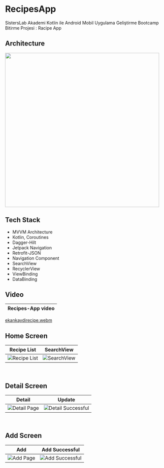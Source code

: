 # RecipesApp

SistersLab Akademi Kotlin ile Android Mobil Uygulama Geliştirme Bootcamp Bitirme Projesi : Racipe App

## Architecture

<img src="https://user-images.githubusercontent.com/58326260/178852509-172ccb09-fa87-48e7-9c0b-8a6e70783854.jpg" width="500" height="500"/>

## Tech Stack 
 - MVVM Architecture
 - Kotlin, Coroutines
 - Dagger-Hilt
 - Jetpack Navigation
 - Retrofit-JSON
 - Navigation Component
 - SearchView
 - RecyclerView
 - ViewBinding
 - DataBinding

 
 ## Video
 
| Recipes-App video |
| ---------------------------- |
[ekankaydirecipe.webm](https://github.com/ahmetgurr/RecipesApp/assets/92628011/e76ad64c-2324-46aa-b42b-36e821f0d22c)



## Home Screen

| Recipe List | SearchView |
| ---------------------------- | ---------------------------- |
| ![Recipe List](https://github.com/ahmetgurr/RecipesApp/assets/92628011/623f99c6-1d67-412e-95db-eb59b945c172) | ![SearchView](https://github.com/ahmetgurr/RecipesApp/assets/92628011/a2be481b-1e6d-46d9-90e5-b6cc9fea0c72)


</br>

## Detail Screen
| Detail | Update |
| ---------------------------- | ---------------------------- |
| ![Detail Page](https://github.com/ahmetgurr/RecipesApp/assets/92628011/20b75722-5bcc-4af3-9e8a-533c364b2b85) | ![Detail Successful](https://github.com/ahmetgurr/RecipesApp/assets/92628011/11935433-6281-44bf-8551-548e4c8e0066)



</br>

## Add Screen
| Add | Add Successful |
| ---------------------------- | ---------------------------- |
|![Add Page](https://github.com/ahmetgurr/RecipesApp/assets/92628011/3ceda140-34f7-426b-8267-5f255f025994) | ![Add Successful](https://github.com/ahmetgurr/RecipesApp/assets/92628011/ba9494b5-dedc-4b3b-aebe-2e81dae165fb)|


</br>
